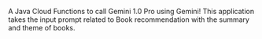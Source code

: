 A Java Cloud Functions to call Gemini 1.0 Pro using Gemini! This application takes the input prompt related to Book recommendation with the summary and theme of books.
